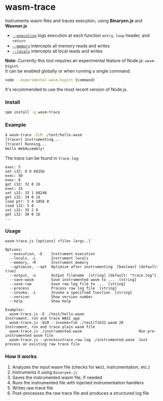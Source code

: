 # wasm-trace
Instruments wasm files and traces execution, using **Binaryen.js** and **Wasmer.js**

- [`--execution`](https://github.com/WebAssembly/binaryen/blob/master/src/passes/LogExecution.cpp) logs execution at each function `entry`, `loop` header, and `return`
- [`--memory`](https://github.com/WebAssembly/binaryen/blob/master/src/passes/InstrumentMemory.cpp) intercepts all memory reads and writes
- [`--locals`](https://github.com/WebAssembly/binaryen/blob/master/src/passes/InstrumentLocals.cpp) intercepts all local reads and writes

**Note:** Currently this tool requires an experimental feature of Node.js: `wasm-bigint`.  
It can be enabled globally or when running a single command:
```sh
node --experimental-wasm-bigint {command}
```
It's recommended to use the most recent version of Node.js.

### Install

```sh
npm install -g wasm-trace
```

### Example

```sh
$ wasm-trace -ELM ./test/hello.wasm
[tracer] Instrumenting...
[tracer] Running...
Hello WebAssembly!
```
The trace can be found in `trace.log`:
```log
exec: 5
set i32: 0 0 68256
exec: 50
exec: 8
get i32: 32 0 16
exec: 25
set i32: 33 1 68240
get i32: 34 0 16
load ptr: 5 4 1056 0
load i32: 5 0
set i32: 35 2 0
get i32: 36 0 16
...
```

### Usage

```Log
wasm-trace.js [options] <file> [args..]

Options:
  --execution, -E    Instrument execution
  --locals, -L       Instrument locals
  --memory, -M       Instrument memory
  --optimize, --opt  Optimize after instrumenting  [boolean] [default: true]
  --output, -o       Output filename  [string] [default: "trace.log"]
  --save-wasm        Save instrumented wasm to ...  [string]
  --save-raw         Save raw log file to ...  [string]
  --process          Process raw log file  [string]
  --invoke, -i       Invoke a specified function  [string]
  --version          Show version number
  --help             Show help

Examples:
  wasm-trace.js -E ./test/hello.wasm                         Instrument, run and trace WASI app
  wasm-trace.js -ELM --invoke=fib ./test/fib32.wasm 20       Instrument, run and trace plain wasm file
  wasm-trace.js ./instrumented.wasm                          Run pre-instrumented wasm file
  wasm-trace.js --process=trace.raw.log ./instrumented.wasm  Just process an existing raw trace file
```

### How it works

1. Analyzes the input wasm file (checks for `WASI`, instrumentation, etc.)
2. Instruments it using `Binaryen.js`
3. Saves the instrumented wasm file, if needed
4. Runs the instrumented file with injected instrumentation handlers
5. Writes raw trace file
6. Post-processes the raw trace file and produces a structured log file
